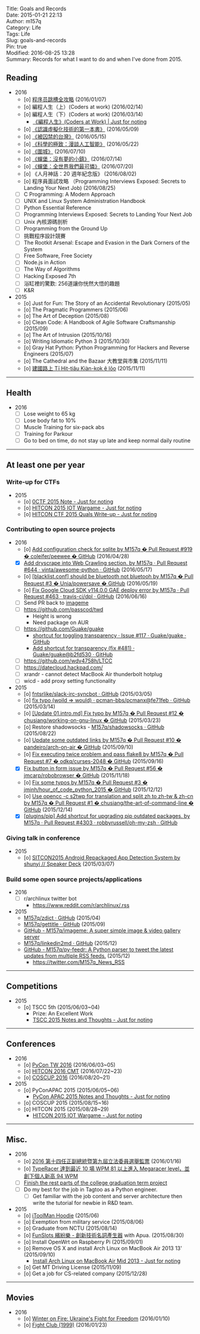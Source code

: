 Title: Goals and Records  
Date: 2015-01-21 22:13  
Author: m157q  
Category: Life  
Tags: Life  
Slug: goals-and-records  
Pin: true  
Modified: 2016-08-25 13:28  
Summary: Records for what I want to do and when I've done from 2015.  
  
  
## Reading  
- 2016  
    - [o] [程序员跳槽全攻略](https://selfstore.io/products/190) (2016/01/07)  
    - [o] 編程人生（上）(Coders at work) (2016/02/14)  
    - [o] 編程人生（下）(Coders at work) (2016/03/14)  
        + [《編程人生》(Coders at Work) | Just for noting](/posts/2016/06/16/coders-at-work/)  
    - [o] [《認識虛擬化技術的第一本書》](/posts/2016/06/23/認識虛擬化技術的第一本書/) (2016/05/09)  
    - [o] [《被囚禁的台灣》](/posts/2016/05/15/imprisoned-taiwan/) (2016/05/15)  
    - [o] [《科學的極致：漫談人工智能》](/posts/2016/07/12/科學的極致-漫談人工智能/) (2016/05/22)  
    - [o] [《圍城》](/posts/2016/07/11/fortress-besieged/) (2016/07/10)  
    - [o] [《蟬堡：沒有夢的小鎮》](/posts/2016/07/14/蟬堡-沒有夢的小鎮/) (2016/07/14)  
    - [o] [《蟬堡：全世界我們最可憐》](/posts/2016/08/02/蟬堡-全世界我們最可憐/) (2016/07/20)  
    - [o] 《人月神話：20 週年紀念版》 (2016/08/02)  
    - [o] 程序員面試攻略 （Programming Interviews Exposed: Secrets to Landing Your Next Job) (2016/08/25)  
    - [ ] C Programming: A Modern Approach  
    - [ ] UNIX and Linux System Administration Handbook  
    - [ ] Python Essential Reference  
    - [ ] Programming Interviews Exposed: Secrets to Landing Your Next Job  
    - [ ] Unix 內核源碼剖析  
    - [ ] Programming from the Ground Up  
    - [ ] 挑戰程序設計競賽  
    - [ ] The Rootkit Arsenal: Escape and Evasion in the Dark Corners of the System  
    - [ ] Free Software, Free Society  
    - [ ] Node.js in Action  
    - [ ] The Way of Algorithms  
    - [ ] Hacking Exposed 7th  
    - [ ] 浴缸裡的驚歎: 256道讓你恍然大悟的趣題  
    - [ ] K&R  
- 2015  
    - [o] Just for Fun: The Story of an Accidental Revolutionary  (2015/05)  
    - [o] The Pragmatic Programmers (2015/06)  
    - [o] The Art of Deception (2015/08)  
    - [o] Clean Code: A Handbook of Agile Software Craftsmanship (2015/09)  
    - [o] The Art of Intrusion (2015/10/16)  
    - [o] Writing Idiomatic Python 3 (2015/10/30)  
    - [o] Gray Hat Python: Python Programming for Hackers and Reverse Engineers (2015/07)  
    - [o] The Cathedral and the Bazaar 大教堂與市集 (2015/11/11)  
    - [o] [建國路上 Tī Hit-tiâu Kiàn-kok ê lōo](http://www.hi-on.org.tw/bulletins.jsp?b_ID=152337) (2015/11/11)  
  
---  
  
## Health  
- 2016  
    - [ ] Lose weight to 65 kg  
    - [ ] Lose body fat to 10%  
    - [ ] Muscle Training for six-pack abs  
    - [ ] Training for Parkour  
    - [ ] Go to bed on time, do not stay up late and keep normal daily routine  
  
---  
  
## At least one per year  
  
### Write-up for CTFs  
- 2015  
    - [o] [0CTF 2015 Note - Just for noting](/posts/2015/03/30/0ctf-2015-note/)  
    - [o] [HITCON 2015 IOT Wargame - Just for noting](/posts/2015/08/29/hitcon-2015-iot-wargame/)  
    - [o] [HITCON CTF 2015 Quals Write-up - Just for noting](/posts/2015/10/19/hitcon-ctf-2015-quals-write-up/)  
  
###  Contributing to open source projects  
- 2016  
    - [o] [Add configuration check for sqlite by M157q � Pull Request #919 � coleifer/peewee � GitHub](https://github.com/coleifer/peewee/pull/919) (2016/04/28)  
    - [x] [Add dryscrape into Web Crawling section. by M157q · Pull Request #644 · vinta/awesome-python · GitHub](https://github.com/vinta/awesome-python/pull/644) (2016/05/17)  
    - [o] [[blacklist.conf] should be bluetooth not bluetooh by M157q � Pull Request #3 � Unia/powersave � GitHub](https://github.com/Unia/powersave/pull/3) (2016/05/19)  
    - [o] [Fix Google Cloud SDK v114.0.0 GAE deploy error by M157q · Pull Request #463 · travis-ci/dpl · GitHub](https://github.com/travis-ci/dpl/pull/463) (2016/06/16)  
    - [ ] Send PR back to [imageme](https://github.com/M157q/imageme)  
    - [ ] <https://github.com/passcod/twd>  
        - Height is wrong  
        - Need package on AUR  
    - [ ] <https://github.com/Guake/guake>  
        - [shortcut for toggling transparency · Issue #117 · Guake/guake · GitHub](https://github.com/Guake/guake/issues/117)  
        - [Add shortcut for transparency (fix #481) · Guake/guake@b2fd530 · GitHub](https://github.com/Guake/guake/commit/b2fd53053b0ff61757ca8fac2f97b3fa10d0be30)  
    - [ ] <https://github.com/wdv4758h/LTCC>  
    - [ ] <https://datecloud.hackpad.com/>  
    - [ ] xrandr - cannot detect MacBook Air thunderbolt hotplug  
    - [ ] wicd - add proxy setting functionality  
- 2015  
    - [o] [fntsrlike/slack-irc-syncbot · GitHub](https://github.com/fntsrlike/slack-irc-syncbot) (2015/03/05)  
    - [o] [fix typo (woild => would) · pcman-bbs/pcmanx@fe71feb · GitHub](https://github.com/pcman-bbs/pcmanx/commit/fe71febde878142698609298c725c845bfeda8b9) (2015/03/14)  
    - [o] [[Update 01.intro.md] Fix typo by M157q � Pull Request #12 � chusiang/working-on-gnu-linux � GitHub](https://github.com/chusiang/working-on-gnu-linux/pull/12) (2015/03/23)  
    - [o] Restore shadowsocks - [M157q/shadowsocks · GitHub](https://github.com/M157q/shadowsocks) (2015/08/22)  
    - [o] [Update some outdated links by M157q � Pull Request #10 � pandeiro/arch-on-air � GitHub](https://github.com/pandeiro/arch-on-air/pull/10) (2015/09/10)  
    - [o] [Fix executing  twice problem and pass flake8 by M157q � Pull Request #7 � odkq/curses-2048 � GitHub](https://github.com/odkq/curses-2048/pull/7) (2015/09/16)  
    - [x] [Fix button in form issue by M157q � Pull Request #56 � jmcarp/robobrowser � GitHub](https://github.com/jmcarp/robobrowser/pull/56) (2015/11/18)  
    - [o] [Fix some typos by M157q � Pull Request #3 � jminh/hour_of_code_python_2015 � GitHub](https://github.com/jminh/hour_of_code_python_2015/pull/3) (2015/12/12)  
    - [o] [Use opencc -c s2twp for translation and split zh to zh-tw & zh-cn by M157q � Pull Request #1 � chusiang/the-art-of-command-line � GitHub](https://github.com/chusiang/the-art-of-command-line/pull/1) (2015/12/14)  
    - [x] [[plugins/pip] Add shortcut for upgrading pip outdated packages. by M157q · Pull Request #4303 · robbyrussell/oh-my-zsh · GitHub](https://github.com/robbyrussell/oh-my-zsh/pull/4303)  
  
### Giving talk in conference  
- 2015  
    - [o] [SITCON2015 Android Repackaged App Detection System by shunyi // Speaker Deck](https://speakerdeck.com/m157q/sitcon2015-android-repackaged-app-detection-system-by-shunyi) (2015/03/07)  
  
### Build some open source projects/applications  
- 2016  
    - [ ] r/archlinux twitter bot  
        - <https://www.reddit.com/r/archlinux/.rss>  
- 2015  
    - [M157q/zdict · GitHub](https://github.com/M157q/zdict) (2015/04)  
    - [M157q/gettitle · GitHub](https://github.com/M157q/gettitle) (2015/09)  
    - [GitHub - M157q/imageme: A super simple image & video gallery server](https://github.com/M157q/imageme)  
    - [M157q/linkedin2md · GitHub](https://github.com/M157q/linkedin2md) (2015/12)  
    - [GitHub - M157q/py-feedr: A Python parser to tweet the latest updates from multiple RSS feeds.](https://github.com/M157q/py-feedr) (2015/12)  
        - <https://twitter.com/M157q_News_RSS>  
  
---  
  
## Competitions  
- 2015  
    - [o] TSCC 5th (2015/06/03~04)  
        - Prize: An Excellent Work  
        - [TSCC 2015 Notes and Thoughts - Just for noting](/posts/2015/09/15/tscc-2015-notes-and-thoughts/)  
  
---  
  
## Conferences  
- 2016  
    - [o] [PyCon TW 2016](/posts/2016/06/03/pycon-tw-2016/) (2016/06/03~05)  
    - [o] [HITCON 2016 CMT](/posts/2016/07/23/hitcon-2016-cmt/) (2016/07/22~23)  
    - [o] [COSCUP 2016](/posts/2016/08/25/coscup-2016) (2016/08/20~21)  
- 2015  
    - [o] PyConAPAC 2015 (2015/06/05~06)  
        - [PyCon APAC 2015 Notes and Thoughts - Just for noting](/posts/2015/07/26/pycon-apac-2015-notes-and-thoughts/)  
    - [o] COSCUP 2015 (2015/08/15~16)  
    - [o] HITCON 2015 (2015/08/28~29)  
        - [HITCON 2015 IOT Wargame - Just for noting](/posts/2015/08/29/hitcon-2015-iot-wargame/)  
  
---  
  
## Misc.  
- 2016  
    - [o] [2016 第十四任正副總統暨第九屆立法委員選舉監票](https://imgur.com/a/m2PUa) (2016/01/16)  
    - [o] [TypeRacer 達到最近 10 場 WPM 81 以上進入 Megaracer level，並創下個人新高 94 WPM](https://twitter.com/M157q/status/737274967583166467)  
    - [ ] [Finish the rest parts of the college graduation term project](https://github.com/M157q/Android-Repackaged-App-Detection-System)  
    - [ ] Do my best for the job in Tagtoo as a Python engineer.  
        - [ ] Get familiar with the job content and server architecture then write the tutorial for newbie in R&D team.  
- 2015  
    - [o] [iToolMan Hoodie](https://hackpad.com/iToolMan-T-cOJlcwLntzx) (2015/06)  
    - [o] Exemption from military service (2015/08/06)  
    - [o] Graduate from NCTU (2015/08/14)  
    - [o] [FunSlots 繽紛樂 - 創新技術名詞產生器](http://slot.miario.com/machines/134420) with Apua. (2015/08/30)  
    - [o] Install OpenWrt on Raspberry Pi (2015/09/01)  
    - [o] Remove OS X and install Arch Linux on MacBook Air 2013 13' (2015/09/10)  
        - [Install Arch Linux on MacBook Air Mid 2013 - Just for noting](/posts/2015/09/10/install-arch-linux-on-macbook-air-mid-2013/)  
    - [o] Get MT Driving License (2015/11/09)  
    - [o] Get a job for CS-related company (2015/12/28)  
  
---  
  
## Movies  
- 2016  
    - [o] [Winter on Fire: Ukraine's Fight for Freedom](/posts/2016/01/10/winter-on-fire/) (2016/01/10)  
    - [o] [Fight Club (1999)](/posts/2016/01/23/fight-club/) (2016/01/23)  
